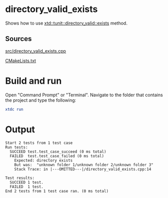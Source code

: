 # directory_valid_exists

Shows how to use [xtd::tunit::directory_valid::exists](https://gammasoft71.github.io/xtd/reference_guides/latest/classxtd_1_1tunit_1_1directory__valid.html#a16601aa9bc905b912c48c2fed1c18800) method.

## Sources

[src/directory_valid_exists.cpp](src/directory_valid_exists.cpp)

[CMakeLists.txt](CMakeLists.txt)

# Build and run

Open "Command Prompt" or "Terminal". Navigate to the folder that contains the project and type the following:

```cmake
xtdc run
```

# Output

```
Start 2 tests from 1 test case
Run tests:
  SUCCEED test.test_case_succeed (0 ms total)
  FAILED  test.test_case_failed (0 ms total)
    Expected: directory exists
    But was:  "unknown folder 1/unknown folder 2/unknown folder 3"
    Stack Trace: in |---OMITTED---|/directory_valid_exists.cpp:14

Test results:
  SUCCEED 1 test.
  FAILED  1 test.
End 2 tests from 1 test case ran. (0 ms total)
```
